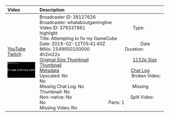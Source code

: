 |Video|Description|
|:---|:---|
|[YouTube](https://www.youtube.com/)<br>[Twitch](https://www.twitch.tv/videos/379337861)<br><br>[<img src="../../../../../39127626/videos/thumbnails_1152p/2019/2/1549950100000_2019_02_12T05_41_40Z_39127626_379337861_videos_thumbnails_1152p_thumb379337861-2048x1152.jpg" width="200">](https://www.youtube.com/)|Broadcaster ID: 39127626          Broadcaster: whataboutgaminglive<br>Video ID: 379337861             Type: highlight<br>Title: Attempting to fix my GameCube<br>Date: 2019-02-12T05:41:40Z        Date Millis: 1549950100000        Duration: 4h2m22s<br>[Original Size Thumbnail](../../../../../39127626/videos/thumbnails_orig/2019/2/1549950100000_2019_02_12T05_41_40Z_39127626_379337861_videos_thumbnails_orig_thumb379337861-0x0.jpg)          [1152p Size Thumbnail](../../../../../39127626/videos/thumbnails_1152p/2019/2/1549950100000_2019_02_12T05_41_40Z_39127626_379337861_videos_thumbnails_1152p_thumb379337861-2048x1152.jpg)<br>[Metadata](../../../../../39127626/videos/metadata/2019/2/1549950100000_2019_02_12T05_41_40Z_39127626_379337861_video_metadata.json)                 [Chat Log](../../../../../39127626/videos/chatlogs/2019/2/2019-02-12T05_41_40Z_39127626_379337861_chat.json)<br>Upscaled: No                Broken Video: No<br>Missing Chat Log: No           Missing Thumbnail: No<br>Non-native: No              Split Video: No               Parts: 1<br>Missing Video: No

